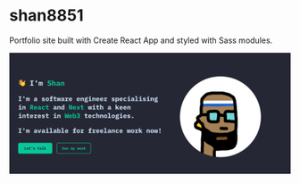 # shan8851

Portfolio site built with Create React App and styled with Sass modules.

![image]('../../src/assets/sitePreview.png)
